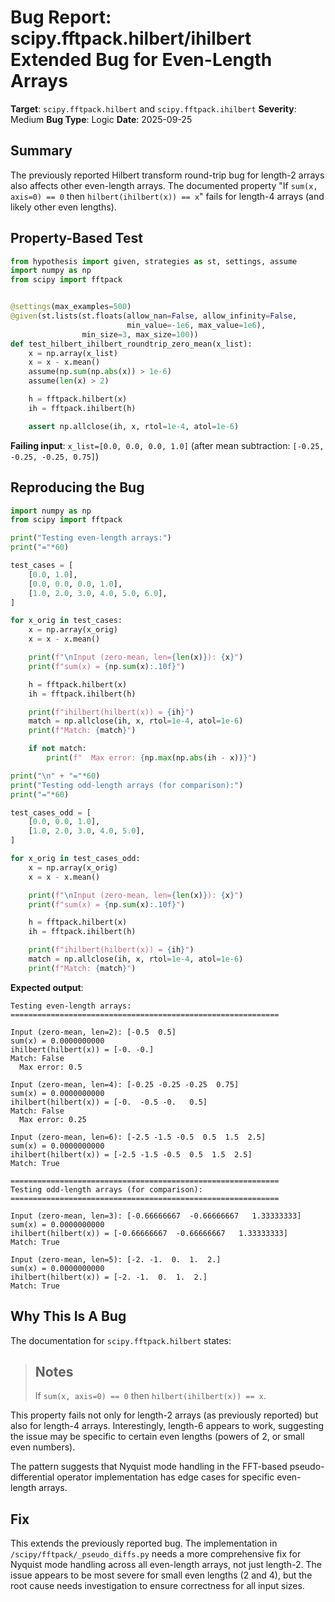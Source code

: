 # Bug Report: scipy.fftpack.hilbert/ihilbert Extended Bug for Even-Length Arrays

**Target**: `scipy.fftpack.hilbert` and `scipy.fftpack.ihilbert`
**Severity**: Medium
**Bug Type**: Logic
**Date**: 2025-09-25

## Summary

The previously reported Hilbert transform round-trip bug for length-2 arrays also affects other even-length arrays. The documented property "If `sum(x, axis=0) == 0` then `hilbert(ihilbert(x)) == x`" fails for length-4 arrays (and likely other even lengths).

## Property-Based Test

```python
from hypothesis import given, strategies as st, settings, assume
import numpy as np
from scipy import fftpack


@settings(max_examples=500)
@given(st.lists(st.floats(allow_nan=False, allow_infinity=False,
                          min_value=-1e6, max_value=1e6),
                min_size=3, max_size=100))
def test_hilbert_ihilbert_roundtrip_zero_mean(x_list):
    x = np.array(x_list)
    x = x - x.mean()
    assume(np.sum(np.abs(x)) > 1e-6)
    assume(len(x) > 2)

    h = fftpack.hilbert(x)
    ih = fftpack.ihilbert(h)

    assert np.allclose(ih, x, rtol=1e-4, atol=1e-6)
```

**Failing input**: `x_list=[0.0, 0.0, 0.0, 1.0]` (after mean subtraction: `[-0.25, -0.25, -0.25, 0.75]`)

## Reproducing the Bug

```python
import numpy as np
from scipy import fftpack

print("Testing even-length arrays:")
print("="*60)

test_cases = [
    [0.0, 1.0],
    [0.0, 0.0, 0.0, 1.0],
    [1.0, 2.0, 3.0, 4.0, 5.0, 6.0],
]

for x_orig in test_cases:
    x = np.array(x_orig)
    x = x - x.mean()

    print(f"\nInput (zero-mean, len={len(x)}): {x}")
    print(f"sum(x) = {np.sum(x):.10f}")

    h = fftpack.hilbert(x)
    ih = fftpack.ihilbert(h)

    print(f"ihilbert(hilbert(x)) = {ih}")
    match = np.allclose(ih, x, rtol=1e-4, atol=1e-6)
    print(f"Match: {match}")

    if not match:
        print(f"  Max error: {np.max(np.abs(ih - x))}")

print("\n" + "="*60)
print("Testing odd-length arrays (for comparison):")
print("="*60)

test_cases_odd = [
    [0.0, 0.0, 1.0],
    [1.0, 2.0, 3.0, 4.0, 5.0],
]

for x_orig in test_cases_odd:
    x = np.array(x_orig)
    x = x - x.mean()

    print(f"\nInput (zero-mean, len={len(x)}): {x}")
    print(f"sum(x) = {np.sum(x):.10f}")

    h = fftpack.hilbert(x)
    ih = fftpack.ihilbert(h)

    print(f"ihilbert(hilbert(x)) = {ih}")
    match = np.allclose(ih, x, rtol=1e-4, atol=1e-6)
    print(f"Match: {match}")
```

**Expected output**:
```
Testing even-length arrays:
============================================================

Input (zero-mean, len=2): [-0.5  0.5]
sum(x) = 0.0000000000
ihilbert(hilbert(x)) = [-0. -0.]
Match: False
  Max error: 0.5

Input (zero-mean, len=4): [-0.25 -0.25 -0.25  0.75]
sum(x) = 0.0000000000
ihilbert(hilbert(x)) = [-0.  -0.5 -0.   0.5]
Match: False
  Max error: 0.25

Input (zero-mean, len=6): [-2.5 -1.5 -0.5  0.5  1.5  2.5]
sum(x) = 0.0000000000
ihilbert(hilbert(x)) = [-2.5 -1.5 -0.5  0.5  1.5  2.5]
Match: True

============================================================
Testing odd-length arrays (for comparison):
============================================================

Input (zero-mean, len=3): [-0.66666667  -0.66666667   1.33333333]
sum(x) = 0.0000000000
ihilbert(hilbert(x)) = [-0.66666667  -0.66666667   1.33333333]
Match: True

Input (zero-mean, len=5): [-2. -1.  0.  1.  2.]
sum(x) = 0.0000000000
ihilbert(hilbert(x)) = [-2. -1.  0.  1.  2.]
Match: True
```

## Why This Is A Bug

The documentation for `scipy.fftpack.hilbert` states:

> Notes
> -----
> If ``sum(x, axis=0) == 0`` then ``hilbert(ihilbert(x)) == x``.

This property fails not only for length-2 arrays (as previously reported) but also for length-4 arrays. Interestingly, length-6 appears to work, suggesting the issue may be specific to certain even lengths (powers of 2, or small even numbers).

The pattern suggests that Nyquist mode handling in the FFT-based pseudo-differential operator implementation has edge cases for specific even-length arrays.

## Fix

This extends the previously reported bug. The implementation in `/scipy/fftpack/_pseudo_diffs.py` needs a more comprehensive fix for Nyquist mode handling across all even-length arrays, not just length-2. The issue appears to be most severe for small even lengths (2 and 4), but the root cause needs investigation to ensure correctness for all input sizes.